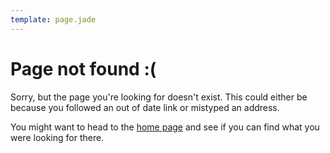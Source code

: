```yaml
---
template: page.jade
---
```


Page not found :(
=====

Sorry, but the page you're looking for doesn't exist. This could either be because you followed an out of date link or mistyped an address.

You might want to head to the [home page](/) and see if you can find what you were looking for there.